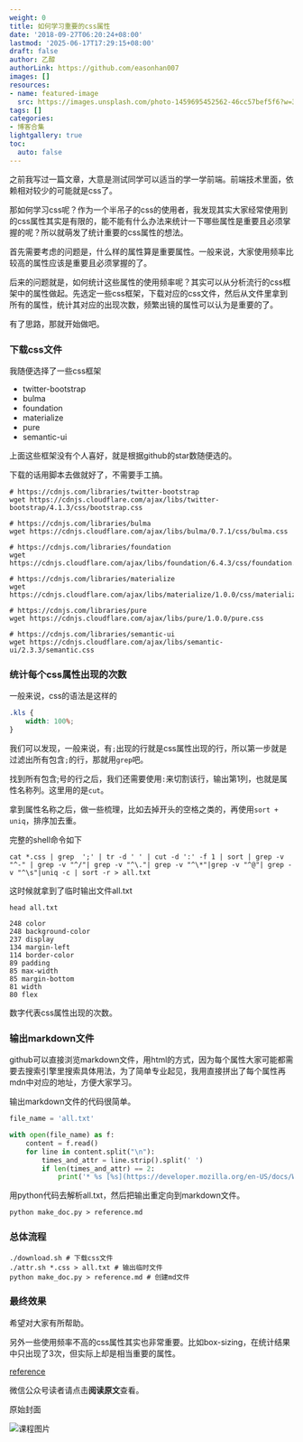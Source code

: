 ```yaml
---
weight: 0
title: 如何学习重要的css属性
date: '2018-09-27T06:20:24+08:00'
lastmod: '2025-06-17T17:29:15+08:00'
draft: false
author: 乙醇
authorLink: https://github.com/easonhan007
images: []
resources:
- name: featured-image
  src: https://images.unsplash.com/photo-1459695452562-46cc57bef5f6?w=300
tags: []
categories:
- 博客合集
lightgallery: true
toc:
  auto: false
---
```




之前我写过一篇文章，大意是测试同学可以适当的学一学前端。前端技术里面，依赖相对较少的可能就是css了。

那如何学习css呢？作为一个半吊子的css的使用者，我发现其实大家经常使用到的css属性其实是有限的，能不能有什么办法来统计一下哪些属性是重要且必须掌握的呢？所以就萌发了统计重要的css属性的想法。

首先需要考虑的问题是，什么样的属性算是重要属性。一般来说，大家使用频率比较高的属性应该是重要且必须掌握的了。

后来的问题就是，如何统计这些属性的使用频率呢？其实可以从分析流行的css框架中的属性做起。先选定一些css框架，下载对应的css文件，然后从文件里拿到所有的属性，统计其对应的出现次数，频繁出镜的属性可以认为是重要的了。

有了思路，那就开始做吧。

### 下载css文件

我随便选择了一些css框架

* twitter-bootstrap
* bulma
* foundation
* materialize
* pure
* semantic-ui

上面这些框架没有个人喜好，就是根据github的star数随便选的。

下载的话用脚本去做就好了，不需要手工搞。

```shell
# https://cdnjs.com/libraries/twitter-bootstrap
wget https://cdnjs.cloudflare.com/ajax/libs/twitter-bootstrap/4.1.3/css/bootstrap.css

# https://cdnjs.com/libraries/bulma
wget https://cdnjs.cloudflare.com/ajax/libs/bulma/0.7.1/css/bulma.css

# https://cdnjs.com/libraries/foundation
wget https://cdnjs.cloudflare.com/ajax/libs/foundation/6.4.3/css/foundation.css

# https://cdnjs.com/libraries/materialize
wget https://cdnjs.cloudflare.com/ajax/libs/materialize/1.0.0/css/materialize.css

# https://cdnjs.com/libraries/pure
wget https://cdnjs.cloudflare.com/ajax/libs/pure/1.0.0/pure.css

# https://cdnjs.com/libraries/semantic-ui
wget https://cdnjs.cloudflare.com/ajax/libs/semantic-ui/2.3.3/semantic.css
```

### 统计每个css属性出现的次数

一般来说，css的语法是这样的

```css
.kls {
    width: 100%;
}
```

我们可以发现，一般来说，有```;```出现的行就是css属性出现的行，所以第一步就是过滤出所有包含```;```的行，那就用```grep```吧。

找到所有包含;号的行之后，我们还需要使用```:```来切割该行，输出第1列，也就是属性名称列。这里用的是```cut```。

拿到属性名称之后，做一些梳理，比如去掉开头的空格之类的，再使用```sort + uniq```，排序加去重。

完整的shell命令如下

```
cat *.css | grep  ';' | tr -d ' ' | cut -d ':' -f 1 | sort | grep -v "^-" | grep -v "^/"| grep -v "^\."| grep -v "^\*"|grep -v "^@"| grep -v "^\s"|uniq -c | sort -r > all.txt
```

这时候就拿到了临时输出文件all.txt

```
head all.txt

248 color
248 background-color
237 display
134 margin-left
114 border-color
89 padding
85 max-width
85 margin-bottom
81 width
80 flex
```

数字代表css属性出现的次数。

### 输出markdown文件

github可以直接浏览markdown文件，用html的方式，因为每个属性大家可能都需要去搜索引擎里搜索具体用法，为了简单专业起见，我用直接拼出了每个属性再mdn中对应的地址，方便大家学习。

输出markdown文件的代码很简单。

```python
file_name = 'all.txt'

with open(file_name) as f:
    content = f.read()
    for line in content.split("\n"):
        times_and_attr = line.strip().split(' ')
        if len(times_and_attr) == 2:
            print('* %s [%s](https://developer.mozilla.org/en-US/docs/Web/CSS/%s)' %(times_and_attr[0], times_and_attr[1], times_and_attr[1]))

```

用python代码去解析all.txt，然后把输出重定向到markdown文件。

```
python make_doc.py > reference.md
```

### 总体流程

```
./download.sh # 下载css文件
./attr.sh *.css > all.txt # 输出临时文件
python make_doc.py > reference.md # 创建md文件
```

### 最终效果

希望对大家有所帮助。

另外一些使用频率不高的css属性其实也非常重要。比如box-sizing，在统计结果中只出现了3次，但实际上却是相当重要的属性。

[reference](https://github.com/easonhan007/important_css_attributes/blob/master/reference.md)

微信公众号读者请点击**阅读原文**查看。




原始封面

![课程图片](https://images.unsplash.com/photo-1459695452562-46cc57bef5f6?w=300)

